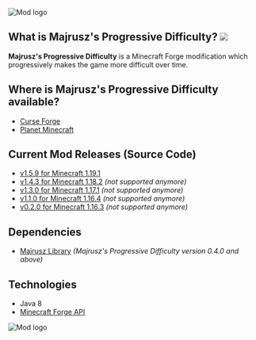 ![Mod logo](https://github.com/Majrusz/MajruszsProgressiveDifficultyMod/blob/1.19.X/textures/logo.png?raw=true)

## What is Majrusz's Progressive Difficulty? [![](http://cf.way2muchnoise.eu/full_majruszs-progressive-difficulty_downloads.svg)](https://www.curseforge.com/minecraft/mc-mods/majruszs-progressive-difficulty)
**Majrusz's Progressive Difficulty** is a Minecraft Forge modification which progressively makes the game more difficult over time.

## Where is Majrusz's Progressive Difficulty available?
- [Curse Forge](https://www.curseforge.com/minecraft/mc-mods/majruszs-progressive-difficulty)
- [Planet Minecraft](https://www.planetminecraft.com/mod/majrusz-s-progressive-difficulty/)

## Current Mod Releases (Source Code)
- [v1.5.9 for Minecraft 1.19.1](https://github.com/Majrusz/MajruszsProgressiveDifficultyMod/tree/1.19.X/)
- [v1.4.3 for Minecraft 1.18.2](https://github.com/Majrusz/MajruszsProgressiveDifficultyMod/tree/1.18.X/) *(not supported anymore)*
- [v1.3.0 for Minecraft 1.17.1](https://github.com/Majrusz/MajruszsProgressiveDifficultyMod/tree/1.17.1/) *(not supported anymore)*
- [v1.1.0 for Minecraft 1.16.4](https://github.com/Majrusz/MajruszsProgressiveDifficultyMod/tree/1.16.4/) *(not supported anymore)*
- [v0.2.0 for Minecraft 1.16.3](https://github.com/Majrusz/MajruszsProgressiveDifficultyMod/tree/1.16.3/) *(not supported anymore)*

## Dependencies
- [Majrusz Library](https://github.com/Majrusz/MajruszLibrary/tree/1.19.X) *(Majrusz's Progressive Difficulty version 0.4.0 and above)*

## Technologies
- Java 8
- [Minecraft Forge API](https://github.com/MinecraftForge/MinecraftForge)

![Mod logo](https://github.com/Majrusz/MajruszsProgressiveDifficultyMod/blob/1.19.X/textures/languages.png?raw=true)
